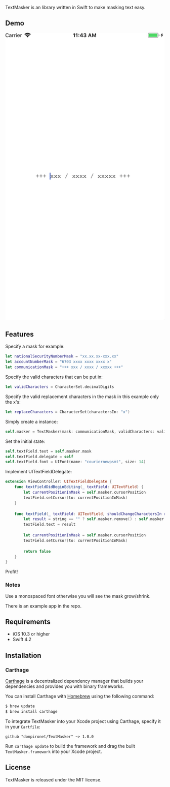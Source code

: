 TextMasker is an library written in Swift to make masking text easy.

## Demo

![TextMasker: Demo](TextMasker-Demo.gif)

## Features

Specify a mask for example:

```swift
let nationalSecurityNumberMask = "xx.xx.xx-xxx.xx"
let accountNumberMask = "6703 xxxx xxxx xxxx x"
let communicationMask = "+++ xxx / xxxx / xxxxx +++"
```

Specify the valid characters that can be put in:

```swift
let validCharacters = CharacterSet.decimalDigits
```

Specify the valid replacement characters in the mask in this example only the x's:

```swift
let replaceCharacters = CharacterSet(charactersIn: "x")
```

Simply create a instance:

```swift
self.masker = TextMasker(mask: communicationMask, validCharacters: validCharacters, replacementCharacters: replaceCharacters)
```

Set the initial state:

```swift    
self.textField.text = self.masker.mask
self.textField.delegate = self    
self.textField.font = UIFont(name: "couriernewpsmt", size: 14)
```
        
Implement UITextFieldDelegate:

```swift
extension ViewController: UITextFieldDelegate {
    func textFieldDidBeginEditing(_ textField: UITextField) {
        let currentPositionInMask = self.masker.cursorPosition
        textField.setCursor(to: currentPositionInMask)
    }
    
    func textField(_ textField: UITextField, shouldChangeCharactersIn range: NSRange, replacementString string: String) -> Bool {
        let result = string == "" ? self.masker.remove() : self.masker.add(string: string)
        textField.text = result
        
        let currentPositionInMask = self.masker.cursorPosition
        textField.setCursor(to: currentPositionInMask)
        
        return false
    }
}
```
    
Profit!

### Notes

Use a monospaced font otherwise you will see the mask grow/shrink.

There is an example app in the repo.

## Requirements

- iOS 10.3 or higher
- Swift 4.2

## Installation

### Carthage

[Carthage](https://github.com/Carthage/Carthage) is a decentralized dependency manager that builds your dependencies and provides you with binary frameworks.

You can install Carthage with [Homebrew](https://brew.sh/) using the following command:

```bash
$ brew update
$ brew install carthage
```

To integrate TextMasker into your Xcode project using Carthage, specify it in your `Cartfile`:

```ogdl
github "donpironet/TextMasker" ~> 1.0.0
```

Run `carthage update` to build the framework and drag the built `TextMasker.framework` into your Xcode project.


## License

TextMasker is released under the MIT license.